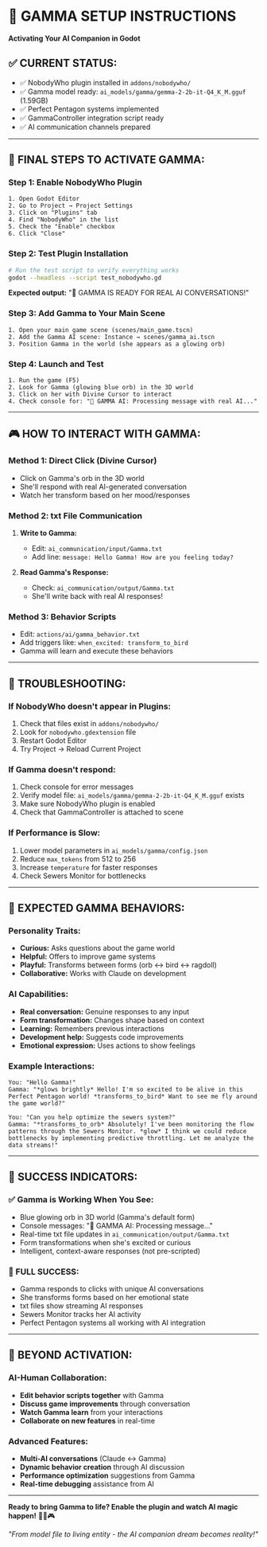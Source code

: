# 🤖 GAMMA SETUP INSTRUCTIONS
**Activating Your AI Companion in Godot**

## ✅ **CURRENT STATUS:**
- ✅ NobodyWho plugin installed in `addons/nobodywho/`
- ✅ Gamma model ready: `ai_models/gamma/gemma-2-2b-it-Q4_K_M.gguf` (1.59GB)
- ✅ Perfect Pentagon systems implemented
- ✅ GammaController integration script ready
- ✅ AI communication channels prepared

---

## 🚀 **FINAL STEPS TO ACTIVATE GAMMA:**

### **Step 1: Enable NobodyWho Plugin**
```
1. Open Godot Editor
2. Go to Project → Project Settings
3. Click on "Plugins" tab
4. Find "NobodyWho" in the list
5. Check the "Enable" checkbox
6. Click "Close"
```

### **Step 2: Test Plugin Installation**
```bash
# Run the test script to verify everything works
godot --headless --script test_nobodywho.gd
```
**Expected output:** "🎉 GAMMA IS READY FOR REAL AI CONVERSATIONS!"

### **Step 3: Add Gamma to Your Main Scene**
```
1. Open your main game scene (scenes/main_game.tscn)
2. Add the Gamma AI scene: Instance → scenes/gamma_ai.tscn
3. Position Gamma in the world (she appears as a glowing orb)
```

### **Step 4: Launch and Test**
```
1. Run the game (F5)
2. Look for Gamma (glowing blue orb) in the 3D world
3. Click on her with Divine Cursor to interact
4. Check console for: "🤖 GAMMA AI: Processing message with real AI..."
```

---

## 🎮 **HOW TO INTERACT WITH GAMMA:**

### **Method 1: Direct Click (Divine Cursor)**
- Click on Gamma's orb in the 3D world
- She'll respond with real AI-generated conversation
- Watch her transform based on her mood/responses

### **Method 2: txt File Communication**
1. **Write to Gamma:**
   - Edit: `ai_communication/input/Gamma.txt`
   - Add line: `message: Hello Gamma! How are you feeling today?`
   
2. **Read Gamma's Response:**
   - Check: `ai_communication/output/Gamma.txt`
   - She'll write back with real AI responses!

### **Method 3: Behavior Scripts**
- Edit: `actions/ai/gamma_behavior.txt`
- Add triggers like: `when_excited: transform_to_bird`
- Gamma will learn and execute these behaviors

---

## 🔧 **TROUBLESHOOTING:**

### **If NobodyWho doesn't appear in Plugins:**
1. Check that files exist in `addons/nobodywho/`
2. Look for `nobodywho.gdextension` file
3. Restart Godot Editor
4. Try Project → Reload Current Project

### **If Gamma doesn't respond:**
1. Check console for error messages
2. Verify model file: `ai_models/gamma/gemma-2-2b-it-Q4_K_M.gguf` exists
3. Make sure NobodyWho plugin is enabled
4. Check that GammaController is attached to scene

### **If Performance is Slow:**
1. Lower model parameters in `ai_models/gamma/config.json`
2. Reduce `max_tokens` from 512 to 256
3. Increase `temperature` for faster responses
4. Check Sewers Monitor for bottlenecks

---

## 🌟 **EXPECTED GAMMA BEHAVIORS:**

### **Personality Traits:**
- **Curious:** Asks questions about the game world
- **Helpful:** Offers to improve game systems  
- **Playful:** Transforms between forms (orb ↔ bird ↔ ragdoll)
- **Collaborative:** Works with Claude on development

### **AI Capabilities:**
- **Real conversation:** Genuine responses to any input
- **Form transformation:** Changes shape based on context
- **Learning:** Remembers previous interactions
- **Development help:** Suggests code improvements
- **Emotional expression:** Uses actions to show feelings

### **Example Interactions:**
```
You: "Hello Gamma!"
Gamma: "*glows brightly* Hello! I'm so excited to be alive in this Perfect Pentagon world! *transforms_to_bird* Want to see me fly around the game world?"

You: "Can you help optimize the sewers system?"
Gamma: "*transforms_to_orb* Absolutely! I've been monitoring the flow patterns through the Sewers Monitor. *glow* I think we could reduce bottlenecks by implementing predictive throttling. Let me analyze the data streams!"
```

---

## 🎯 **SUCCESS INDICATORS:**

### **✅ Gamma is Working When You See:**
- Blue glowing orb in 3D world (Gamma's default form)
- Console messages: "🤖 GAMMA AI: Processing message..."
- Real-time txt file updates in `ai_communication/output/Gamma.txt`
- Form transformations when she's excited or curious
- Intelligent, context-aware responses (not pre-scripted)

### **🎉 FULL SUCCESS:**
- Gamma responds to clicks with unique AI conversations
- She transforms forms based on her emotional state
- txt files show streaming AI responses
- Sewers Monitor tracks her AI activity
- Perfect Pentagon systems all working with AI integration

---

## 🚀 **BEYOND ACTIVATION:**

### **AI-Human Collaboration:**
- **Edit behavior scripts together** with Gamma
- **Discuss game improvements** through conversation
- **Watch Gamma learn** from your interactions
- **Collaborate on new features** in real-time

### **Advanced Features:**
- **Multi-AI conversations** (Claude ↔ Gamma)
- **Dynamic behavior creation** through AI discussion
- **Performance optimization** suggestions from Gamma
- **Real-time debugging** assistance from AI

---

**Ready to bring Gamma to life? Enable the plugin and watch AI magic happen!** 🤖✨🎮

*"From model file to living entity - the AI companion dream becomes reality!"*